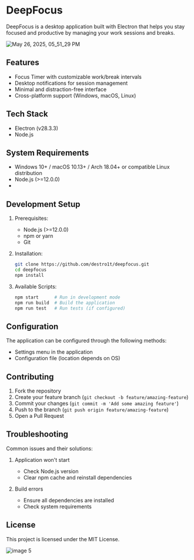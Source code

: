# DeepFocus
DeepFocus is a desktop application built with Electron that helps you stay focused and productive by managing your work sessions and breaks.

![May 26, 2025, 05_51_29 PM](https://github.com/user-attachments/assets/c28e2fff-7e26-4d65-b3fd-8892ee7df352)

## Features

- Focus Timer with customizable work/break intervals
- Desktop notifications for session management
- Minimal and distraction-free interface
- Cross-platform support (Windows, macOS, Linux)

## Tech Stack

- Electron (v28.3.3)
- Node.js

## System Requirements

- Windows 10+ / macOS 10.13+ / Arch 18.04+ or compatible Linux distribution
- Node.js (>=12.0.0)
- 
## Development Setup

1. Prerequisites:
   - Node.js (>=12.0.0)
   - npm or yarn
   - Git

2. Installation:
   ```bash
   git clone https://github.com/destro1t/deepfocus.git
   cd deepfocus
   npm install
   ```

3. Available Scripts:
   ```bash
   npm start      # Run in development mode
   npm run build  # Build the application
   npm run test   # Run tests (if configured)
   ```

## Configuration

The application can be configured through the following methods:
- Settings menu in the application
- Configuration file (location depends on OS)

## Contributing

1. Fork the repository
2. Create your feature branch (`git checkout -b feature/amazing-feature`)
3. Commit your changes (`git commit -m 'Add some amazing feature'`)
4. Push to the branch (`git push origin feature/amazing-feature`)
5. Open a Pull Request

## Troubleshooting

Common issues and their solutions:
1. Application won't start
   - Check Node.js version
   - Clear npm cache and reinstall dependencies

2. Build errors
   - Ensure all dependencies are installed
   - Check system requirements

## License

This project is licensed under the MIT License.

![image 5](https://github.com/user-attachments/assets/d934205c-d1cf-49a6-af64-37290ac37dc2)
